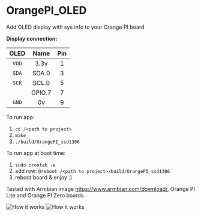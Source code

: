 # OrangePI_OLED
Add OLED display with sys info to your Orange PI board


**Display connection:**

| OLED |    Name   |  Pin  | 
|:----:|:---------:|:-----:|
|`VDD` |    3.3v   |  1    |
|`SDA` |   SDA.0   |  3    |
|`SCK` |   SCL.0   |  5    |
|      |  GPIO.7   |  7    |
|`GND` |    0v     |  9    |


To run app:

1. `cd /<path to project>`
2. `make`
3. `./build/OrangePI_ssd1306`

To run app at boot time:

1. `sudo crontab -e`
2. add row: `@reboot /<path to project>/build/OrangePI_ssd1306`
3. reboot board & enjoy :)


Tested with Armbian image https://www.armbian.com/download/, Orange PI Lite and Orange PI Zero boards.

![How it works](https://github.com/vadzimyatskevich/OrangePI_OLED/blob/master/img/pic_1.JPG?raw=true)
![How it works](https://github.com/vadzimyatskevich/OrangePI_OLED/blob/master/img/pic_2.JPG?raw=true)
